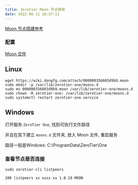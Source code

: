 ```yaml
---
title: Zerotier Moon 节点使用
date: 2022-06-11 16:57:11
---
```


[Moon 节点搭建参考](https://www.tpfuture.top/views/linux/ZerotierOneAddMoon.html#%E5%AE%89%E8%A3%85%E9%85%8D%E7%BD%AEzerotier)

### 配置

[Moon 文件](https://wiki.dongfg.com/attach/000000356603d9b9.moon)

## Linux
```shell
wget https://wiki.dongfg.com/attach/000000356603d9b9.moon
sudo mkdir -p /var/lib/zerotier-one/moons.d
sudo mv 000000356603d9b9.moon /var/lib/zerotier-one/moons.d
sudo chown -R zerotier-one: /var/lib/zerotier-one/moons.d
sudo systemctl restart zerotier-one.service
```

## Windows

打开服务 `ZeroTier One`, 找到可执行文件路径

并且在其下建立 `moons.d` 文件夹, 放入 Moon 文件, 重启服务

路径一般是Windows: C:\ProgramData\ZeroTier\One

### 查看节点是否连接
```
sudo zerotier-cli listpeers

200 listpeers xx xxxx xx 1.8.10 MOON
```